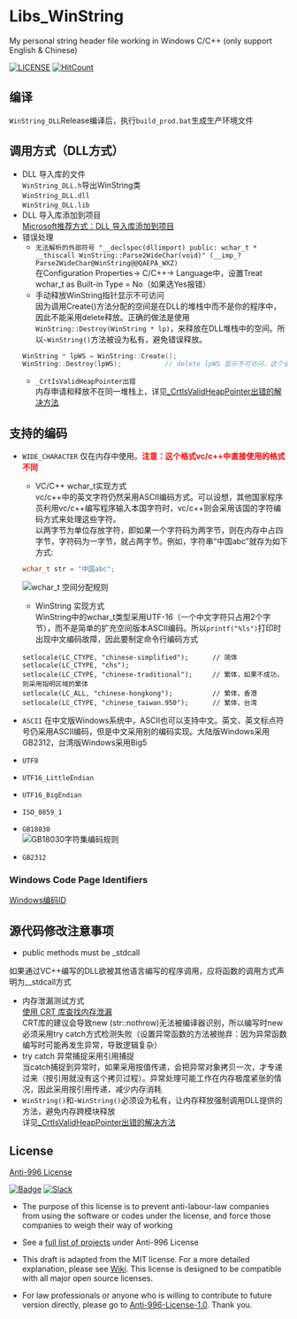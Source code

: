 ﻿# Libs_WinString
My personal string header file working in Windows C/C++ (only support English & Chinese)

[![LICENSE](https://img.shields.io/badge/license-Anti%20996-blue.svg?style=flat-square)](https://github.com/996icu/996.ICU/blob/master/LICENSE) [![HitCount](http://hits.dwyl.com/WangSiCong1988/Libs_Win32String.svg)](http://hits.dwyl.com/WangSiCong1988/Libs_Win32String)

## 编译
`WinString_DLL`Release编译后，执行`build_prod.bat`生成生产环境文件

## 调用方式（DLL方式）
* DLL 导入库的文件<br>
	`WinString_DLL.h`导出WinString类<br>
	`WinString_DLL.dll`<br>
	`WinString_DLL.lib`<br>
* DLL 导入库添加到项目<br>
[Microsoft推荐方式：DLL 导入库添加到项目](https://docs.microsoft.com/zh-cn/cpp/build/walkthrough-creating-and-using-a-dynamic-link-library-cpp?view=vs-2019)
* 错误处理
	* `无法解析的外部符号 "__declspec(dllimport) public: wchar_t * __thiscall WinString::Parse2WideChar(void)" (__imp_?Parse2WideChar@WinString@@QAEPA_WXZ)`<br>
	在Configuration Properties-> C/C++-> Language中，设置Treat wchar_t as Built-in Type = No（如果选Yes报错）	
	* 手动释放WinString指针显示不可访问<br>
	因为调用Create()方法分配的空间是在DLL的堆栈中而不是你的程序中，因此不能采用delete释放。正确的做法是使用`WinString::Destroy(WinString * lp)`，来释放在DLL堆栈中的空间。所以`~WinString()`方法被设为私有，避免错误释放。
	```c++
	WinString * lpWS = WinString::Create();
	WinString::Destroy(lpWS);			// delete lpWS 显示不可访问，这个设置是为了强制编写者在DLL堆栈中释放空间
	```
	* `_CrtIsValidHeapPointer出错`<br>
	内存申请和释放不在同一堆栈上，详见[_CrtIsValidHeapPointer出错的解决方法](https://blog.csdn.net/u014287775/article/details/76098363)

## 支持的编码
* `WIDE_CHARACTER` 仅在内存中使用。**<font color="red">注意：这个格式vc/c++中直接使用的格式不同</font>**<br>
	* VC/C++ wchar_t实现方式<br>
	vc/c++中的英文字符仍然采用ASCII编码方式。可以设想，其他国家程序员利用vc/c++编写程序输入本国字符时，vc/c++则会采用该国的字符编码方式来处理这些字符。<br>
	以两字节为单位存放字符，即如果一个字符码为两字节，则在内存中占四字节，字符码为一字节，就占两字节。例如，字符串“中国abc”就存为如下方式:<br>
	```c++
	wchar_t str = "中国abc";
	```
	![wchar_t 空间分配规则](http://github.com/WangSiCong1988/Libs_WinString/blob/dev/img/wchar_t空间分配规则.bmp)<br>

	* WinString 实现方式<br>
	WinString中的wchar_t类型采用UTF-16（一个中文字符只占用2个字节），而不是简单的扩充空间版本ASCII编码。所以`printf("%ls")`打印时出现中文编码故障，因此要制定命令行编码方式
	```
	setlocale(LC_CTYPE, "chinese-simplified");		// 简体
	setlocale(LC_CTYPE, "chs");
	setlocale(LC_CTYPE, "chinese-traditional");		// 繁体，如果不成功，则采用指明区域的繁体
	setlocale(LC_ALL, "chinese-hongkong");			// 繁体，香港
	setlocale(LC_CTYPE, "chinese_taiwan.950");		// 繁体，台湾
	```
* `ASCII` 在中文版Windows系统中，ASCII也可以支持中文。英文、英文标点符号仍采用ASCII编码，但是中文采用别的编码实现。大陆版Windows采用GB2312，台湾版Windows采用Big5
* `UTF8`
* `UTF16_LittleEndian`
* `UTF16_BigEndian`
* `ISO_8859_1`
* `GB18030`<br>
![GB18030字符集编码规则](http://github.com/WangSiCong1988/Libs_WinString/blob/dev/img/GB18030字符集编码规则.webp)<br>
* `GB2312`

### Windows Code Page Identifiers
[Windows编码ID](https://docs.microsoft.com/en-us/windows/win32/intl/code-page-identifiers)

## 源代码修改注意事项
* public methods must be _stdcall<br>

如果通过VC++编写的DLL欲被其他语言编写的程序调用，应将函数的调用方式声明为__stdcall方式
* 内存泄漏测试方式<br>
[使用 CRT 库查找内存泄漏](https://docs.microsoft.com/zh-cn/visualstudio/debugger/finding-memory-leaks-using-the-crt-library?view=vs-2019)<br>
CRT库的建议会导致new (str::nothrow)无法被编译器识别，所以编写时new必须采用try catch方式检测失败（设置异常函数的方法被抛弃：因为异常函数编写时可能再发生异常，导致逻辑复杂）
* try catch 异常捕捉采用引用捕捉<br>
当catch捕捉到异常时，如果采用按值传递，会把异常对象拷贝一次，才专递过来（按引用就没有这个拷贝过程）。异常处理可能工作在内存极度紧张的情况，因此采用按引用传递，减少内存消耗
* `WinString()`和`~WinString()`必须设为私有，让内存释放强制调用DLL提供的方法，避免内存跨模块释放<br>
详见[_CrtIsValidHeapPointer出错的解决方法](https://blog.csdn.net/u014287775/article/details/76098363)

License
---

[Anti-996 License](LICENSE)

[![Badge](https://img.shields.io/badge/link-996.icu-%23FF4D5B.svg?style=flat-square)](https://996.icu/#/en_US) [![Slack](https://img.shields.io/badge/slack-996icu-green.svg?style=flat-square)](https://join.slack.com/t/996icu/shared_invite/enQtNjI0MjEzMTUxNDI0LTkyMGViNmJiZjYwOWVlNzQ3NmQ4NTQyMDRiZTNmOWFkMzYxZWNmZGI0NDA4MWIwOGVhOThhMzc3NGQyMDBhZDc)

 - The purpose of this license is to prevent anti-labour-law companies from using the software or codes under the license, and force those companies to weigh their way of working
 - See a [full list of projects](awesomelist/README.md) under Anti-996 License

 - This draft is adapted from the MIT license. For a more detailed explanation, please see [Wiki](https://github.com/kattgu7/996-License-Draft/wiki). This license is designed to be compatible with all major open source licenses.
 - For law professionals or anyone who is willing to contribute to future version directly, please go to [Anti-996-License-1.0](https://github.com/kattgu7/996-License-Draft). Thank you.
